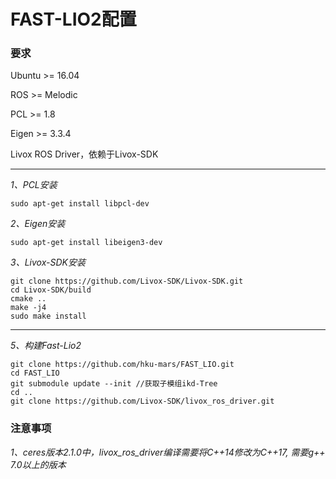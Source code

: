# FAST-LIO2配置

### 要求

Ubuntu >= 16.04

ROS >= Melodic

PCL >= 1.8

Eigen >= 3.3.4

Livox ROS Driver，依赖于Livox-SDK

---

*1、PCL安装*

```
sudo apt-get install libpcl-dev
```

*2、Eigen安装*

```
sudo apt-get install libeigen3-dev
```

*3、Livox-SDK安装*

```
git clone https://github.com/Livox-SDK/Livox-SDK.git
cd Livox-SDK/build
cmake ..
make -j4
sudo make install
```

---

*5、构建Fast-Lio2*
```
git clone https://github.com/hku-mars/FAST_LIO.git
cd FAST_LIO
git submodule update --init //获取子模组ikd-Tree
cd ..
git clone https://github.com/Livox-SDK/livox_ros_driver.git
```

### 注意事项

*1、ceres版本2.1.0中，livox_ros_driver编译需要将C++14修改为C++17,
需要g++ 7.0以上的版本*
